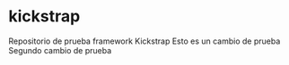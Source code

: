 kickstrap
=========

Repositorio de prueba framework Kickstrap
Esto es un cambio de prueba
Segundo cambio de prueba